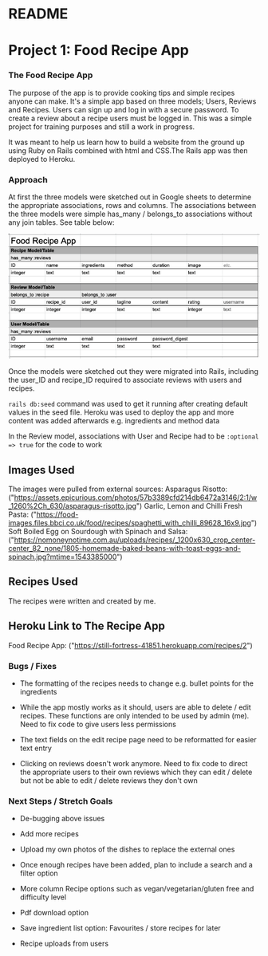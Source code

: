 # README

# Project 1: Food Recipe App

### The Food Recipe App

The purpose of the app is to provide cooking tips and simple recipes anyone can make. It's a simple app based on three models; Users, Reviews and Recipes. Users can sign up and log in with a secure password. To create a review about a recipe users must be logged in. This was a simple project for training purposes and still a work in progress.

It was meant to help us learn how to build a website from the ground up using Ruby on Rails combined with html and CSS.The Rails app was then deployed to Heroku.

### Approach

At first the three models were sketched out in Google sheets to determine the appropriate associations, rows and columns. The associations between the three models were simple has_many / belongs_to associations without any join tables. See table below:


![Image of Tables](models_tables.png)


Once the models were sketched out they were migrated into Rails, including the user_ID and recipe_ID required to associate reviews with users and recipes.

``` rails db:seed ``` command was used to get it running after creating default values in the seed file. Heroku was used to deploy the app and more content was added afterwards e.g. ingredients and method data

In the Review model, associations with User and Recipe had to be ``` :optional => true ``` for the code to work

## Images Used

The images were pulled from external sources:
Asparagus Risotto: ("https://assets.epicurious.com/photos/57b3389cfd214db6472a3146/2:1/w_1260%2Ch_630/asparagus-risotto.jpg")
Garlic, Lemon and Chilli Fresh Pasta: ("https://food-images.files.bbci.co.uk/food/recipes/spaghetti_with_chilli_89628_16x9.jpg")
Soft Boiled Egg on Sourdough with Spinach and Salsa: ("https://nomoneynotime.com.au/uploads/recipes/_1200x630_crop_center-center_82_none/1805-homemade-baked-beans-with-toast-eggs-and-spinach.jpg?mtime=1543385000")

## Recipes Used

The recipes were written and created by me.

## Heroku Link to The Recipe App

Food Recipe App: ("https://still-fortress-41851.herokuapp.com/recipes/2")

### Bugs / Fixes

- The formatting of the recipes needs to change e.g. bullet points for the ingredients

- While the app mostly works as it should, users are able to delete / edit recipes. These functions are only intended to be used by admin (me). Need to fix code to give users less permissions

- The text fields on the edit recipe page need to be reformatted for easier text entry

- Clicking on reviews doesn't work anymore. Need to fix code to direct the appropriate users to their own reviews which they can edit / delete but not be able to edit / delete reviews they don't own

### Next Steps / Stretch Goals

- De-bugging above issues

- Add more recipes

- Upload my own photos of the dishes to replace the external ones

- Once enough recipes have been added, plan to include a search and a filter option

- More column Recipe options such as vegan/vegetarian/gluten free and difficulty level

- Pdf download option

- Save ingredient list option: Favourites / store recipes for later

- Recipe uploads from users
